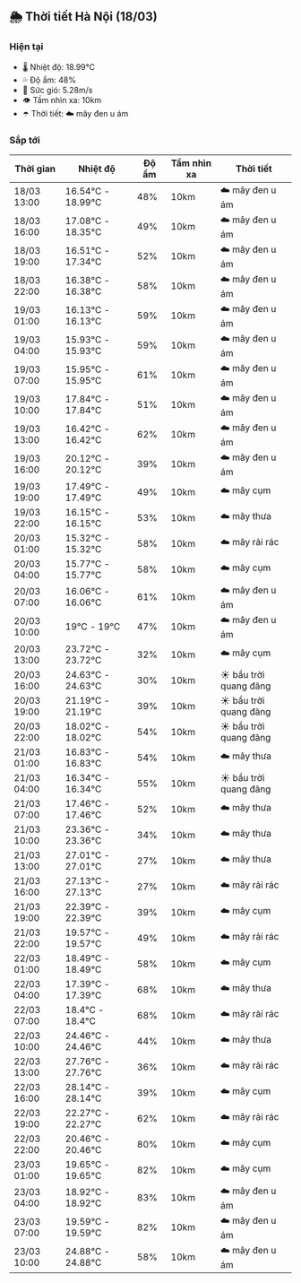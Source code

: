 ## 🌦️ Thời tiết Hà Nội (18/03)

### Hiện tại

- 🌡️ Nhiệt độ: 18.99℃
- 💦 Độ ẩm: 48%
- 💨 Sức gió: 5.28m/s
- 👁️ Tầm nhìn xa: 10km
- ☂️ Thời tiết: ☁️ mây đen u ám

### Sắp tới

| Thời gian | Nhiệt độ | Độ ẩm | Tầm nhìn xa | Thời tiết |
| --- | --- | --- | --- | --- |
| 18/03 13:00 | 16.54℃ - 18.99℃ | 48% | 10km | ☁️ mây đen u ám |
| 18/03 16:00 | 17.08℃ - 18.35℃ | 49% | 10km | ☁️ mây đen u ám |
| 18/03 19:00 | 16.51℃ - 17.34℃ | 52% | 10km | ☁️ mây đen u ám |
| 18/03 22:00 | 16.38℃ - 16.38℃ | 58% | 10km | ☁️ mây đen u ám |
| 19/03 01:00 | 16.13℃ - 16.13℃ | 59% | 10km | ☁️ mây đen u ám |
| 19/03 04:00 | 15.93℃ - 15.93℃ | 59% | 10km | ☁️ mây đen u ám |
| 19/03 07:00 | 15.95℃ - 15.95℃ | 61% | 10km | ☁️ mây đen u ám |
| 19/03 10:00 | 17.84℃ - 17.84℃ | 51% | 10km | ☁️ mây đen u ám |
| 19/03 13:00 | 16.42℃ - 16.42℃ | 62% | 10km | ☁️ mây đen u ám |
| 19/03 16:00 | 20.12℃ - 20.12℃ | 39% | 10km | ☁️ mây đen u ám |
| 19/03 19:00 | 17.49℃ - 17.49℃ | 49% | 10km | ☁️ mây cụm |
| 19/03 22:00 | 16.15℃ - 16.15℃ | 53% | 10km | ☁️ mây thưa |
| 20/03 01:00 | 15.32℃ - 15.32℃ | 58% | 10km | ☁️ mây rải rác |
| 20/03 04:00 | 15.77℃ - 15.77℃ | 58% | 10km | ☁️ mây cụm |
| 20/03 07:00 | 16.06℃ - 16.06℃ | 61% | 10km | ☁️ mây đen u ám |
| 20/03 10:00 | 19℃ - 19℃ | 47% | 10km | ☁️ mây đen u ám |
| 20/03 13:00 | 23.72℃ - 23.72℃ | 32% | 10km | ☁️ mây cụm |
| 20/03 16:00 | 24.63℃ - 24.63℃ | 30% | 10km | ☀️ bầu trời quang đãng |
| 20/03 19:00 | 21.19℃ - 21.19℃ | 39% | 10km | ☀️ bầu trời quang đãng |
| 20/03 22:00 | 18.02℃ - 18.02℃ | 54% | 10km | ☀️ bầu trời quang đãng |
| 21/03 01:00 | 16.83℃ - 16.83℃ | 54% | 10km | ☁️ mây thưa |
| 21/03 04:00 | 16.34℃ - 16.34℃ | 55% | 10km | ☀️ bầu trời quang đãng |
| 21/03 07:00 | 17.46℃ - 17.46℃ | 52% | 10km | ☁️ mây thưa |
| 21/03 10:00 | 23.36℃ - 23.36℃ | 34% | 10km | ☁️ mây thưa |
| 21/03 13:00 | 27.01℃ - 27.01℃ | 27% | 10km | ☁️ mây thưa |
| 21/03 16:00 | 27.13℃ - 27.13℃ | 27% | 10km | ☁️ mây rải rác |
| 21/03 19:00 | 22.39℃ - 22.39℃ | 39% | 10km | ☁️ mây cụm |
| 21/03 22:00 | 19.57℃ - 19.57℃ | 49% | 10km | ☁️ mây rải rác |
| 22/03 01:00 | 18.49℃ - 18.49℃ | 58% | 10km | ☁️ mây cụm |
| 22/03 04:00 | 17.39℃ - 17.39℃ | 68% | 10km | ☁️ mây thưa |
| 22/03 07:00 | 18.4℃ - 18.4℃ | 68% | 10km | ☁️ mây rải rác |
| 22/03 10:00 | 24.46℃ - 24.46℃ | 44% | 10km | ☁️ mây thưa |
| 22/03 13:00 | 27.76℃ - 27.76℃ | 36% | 10km | ☁️ mây rải rác |
| 22/03 16:00 | 28.14℃ - 28.14℃ | 39% | 10km | ☁️ mây cụm |
| 22/03 19:00 | 22.27℃ - 22.27℃ | 62% | 10km | ☁️ mây rải rác |
| 22/03 22:00 | 20.46℃ - 20.46℃ | 80% | 10km | ☁️ mây cụm |
| 23/03 01:00 | 19.65℃ - 19.65℃ | 82% | 10km | ☁️ mây cụm |
| 23/03 04:00 | 18.92℃ - 18.92℃ | 83% | 10km | ☁️ mây đen u ám |
| 23/03 07:00 | 19.59℃ - 19.59℃ | 82% | 10km | ☁️ mây đen u ám |
| 23/03 10:00 | 24.88℃ - 24.88℃ | 58% | 10km | ☁️ mây đen u ám |
